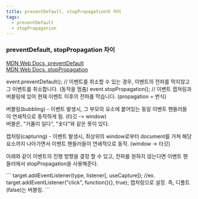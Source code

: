```yaml
---
title: preventDefault, stopPropagation의 차이
tags:
  - preventDefault
  - stopPropagation
---
```


### preventDefault, stopPropagation 차이
[MDN Web Docs, preventDefault](https://developer.mozilla.org/ko/docs/Web/API/Event/preventDefault)<br>
[MDN Web Docs, stopPropagation](https://developer.mozilla.org/ko/docs/Web/API/Event/stopPropagation)<br>
<p>
  event.preventDefault();  // 이벤트를 취소할 수 있는 경우, 이벤트의 전파를 막지않고 그 이벤트를 취소합니다. (동작을 멈춤)
  event.stopPropagation(); // 이벤트 캡쳐링과 버블링에 있어 현재 이벤트 이후의 전파를 막습니다. (propagation = 번식)
</p>

<p>
  버블링(bubbling) - 이벤트 발생시, 그 부모의 요소에 붙어있는 동일 이벤트 핸들러들이 연쇄적으로 동작하게 됨. (타깃 -> window)
  <br>
  버블은, "거품이 일다", "솟다"와 같은 뜻이 있다.
</p>

<p>
  캡처링(capturing) - 이벤트 발생시, 최상위의 window로부터 document를 거쳐 해당 요소까지 나아가면서 이벤트 핸들러들이 연쇄적으로 동작. (window -> 타깃)
</p>

<p>
아래와 같이 이벤트의 진행 방향을 결정 할 수 있고, 전파를 원하지 않는다면 이벤트 핸들러에서 stopPropagation을 사용해준다.
</p>
```
target.addEventListener(type, listener[, useCapture]); //ex. target.addEventListener("click", function(){}, true); 캡처링으로 설정. 즉, 디폴트(false)는 버블링.
```



